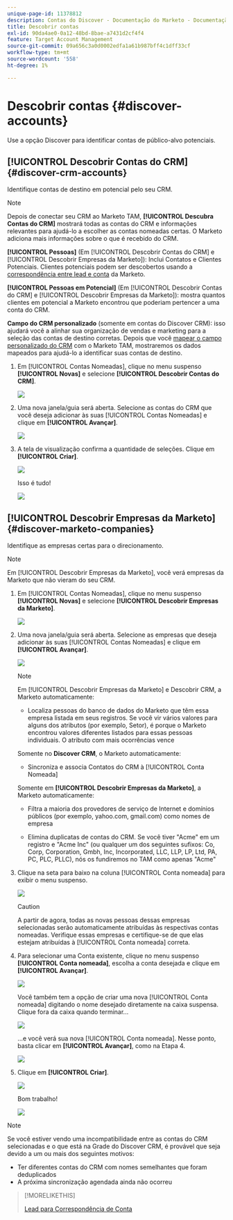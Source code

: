 ```yaml
---
unique-page-id: 11378812
description: Contas do Discover - Documentação do Marketo - Documentação do produto
title: Descobrir contas
exl-id: 90da4ae0-0a12-48bd-8bae-a7431d2cf4f4
feature: Target Account Management
source-git-commit: 09a656c3a0d0002edfa1a61b987bff4c1dff33cf
workflow-type: tm+mt
source-wordcount: '558'
ht-degree: 1%

---
```


# Descobrir contas {#discover-accounts}

Use a opção Discover para identificar contas de público-alvo potenciais.

## [!UICONTROL Descobrir Contas do CRM] {#discover-crm-accounts}

Identifique contas de destino em potencial pelo seu CRM.

>[!NOTE]
>
>Depois de conectar seu CRM ao Marketo TAM, **[!UICONTROL Descubra Contas do CRM]** mostrará todas as contas do CRM e informações relevantes para ajudá-lo a escolher as contas nomeadas certas. O Marketo adiciona mais informações sobre o que é recebido do CRM.

**[!UICONTROL Pessoas]** (Em [!UICONTROL Descobrir Contas do CRM] e [!UICONTROL Descobrir Empresas da Marketo]): Inclui Contatos e Clientes Potenciais. Clientes potenciais podem ser descobertos usando a [correspondência entre lead e conta](/help/marketo/product-docs/target-account-management/target/named-accounts/lead-to-account-matching.md) da Marketo.

**[!UICONTROL Pessoas em Potencial]** (Em [!UICONTROL Descobrir Contas do CRM] e [!UICONTROL Descobrir Empresas da Marketo]): mostra quantos clientes em potencial a Marketo encontrou que poderiam pertencer a uma conta do CRM.

**Campo do CRM personalizado** (somente em contas do Discover CRM): isso ajudará você a alinhar sua organização de vendas e marketing para a seleção das contas de destino corretas. Depois que você [mapear o campo personalizado do CRM](/help/marketo/product-docs/target-account-management/setup-tam/create-a-custom-field-for-crm-discovery.md) com o Marketo TAM, mostraremos os dados mapeados para ajudá-lo a identificar suas contas de destino.

1. Em [!UICONTROL Contas Nomeadas], clique no menu suspenso **[!UICONTROL Novas]** e selecione **[!UICONTROL Descobrir Contas do CRM]**.

   ![](assets/disc-crm-one.png)

1. Uma nova janela/guia será aberta. Selecione as contas do CRM que você deseja adicionar às suas [!UICONTROL Contas Nomeadas] e clique em **[!UICONTROL Avançar]**.

   ![](assets/disc-crm-two.png)

1. A tela de visualização confirma a quantidade de seleções. Clique em **[!UICONTROL Criar]**.

   ![](assets/disc-three.png)

   Isso é tudo!

   ![](assets/disc-four.png)

## [!UICONTROL Descobrir Empresas da Marketo] {#discover-marketo-companies}

Identifique as empresas certas para o direcionamento.

>[!NOTE]
>
>Em [!UICONTROL Descobrir Empresas da Marketo], você verá empresas da Marketo que não vieram do seu CRM.

1. Em [!UICONTROL Contas Nomeadas], clique no menu suspenso **[!UICONTROL Novas]** e selecione **[!UICONTROL Descobrir Empresas da Marketo]**.

   ![](assets/one-1.png)

1. Uma nova janela/guia será aberta. Selecione as empresas que deseja adicionar às suas [!UICONTROL Contas Nomeadas] e clique em **[!UICONTROL Avançar]**.

   ![](assets/disc-comp-two.png)

   >[!NOTE]
   >
   >Em [!UICONTROL Descobrir Empresas da Marketo] e Descobrir CRM, a Marketo automaticamente:
   >
   >* Localiza pessoas do banco de dados do Marketo que têm essa empresa listada em seus registros. Se você vir vários valores para alguns dos atributos (por exemplo, Setor), é porque o Marketo encontrou valores diferentes listados para essas pessoas individuais. O atributo com mais ocorrências vence
   >
   >Somente no **Discover CRM**, o Marketo automaticamente:
   >
   >* Sincroniza e associa Contatos do CRM à [!UICONTROL Conta Nomeada]
   >
   >Somente em **[!UICONTROL Descobrir Empresas da Marketo]**, a Marketo automaticamente:
   >
   >* Filtra a maioria dos provedores de serviço de Internet e domínios públicos (por exemplo, yahoo.com, gmail.com) como nomes de empresa
   >
   >* Elimina duplicatas de contas do CRM. Se você tiver &quot;Acme&quot; em um registro e &quot;Acme Inc&quot; (ou qualquer um dos seguintes sufixos: Co, Corp, Corporation, Gmbh, Inc, Incorporated, LLC, LLP, LP, Ltd, PA, PC, PLC, PLLC), nós os fundiremos no TAM como apenas &quot;Acme&quot;

1. Clique na seta para baixo na coluna [!UICONTROL Conta nomeada] para exibir o menu suspenso.

   ![](assets/disc-comp-three.png)

   >[!CAUTION]
   >
   >A partir de agora, todas as novas pessoas dessas empresas selecionadas serão automaticamente atribuídas às respectivas contas nomeadas. Verifique essas empresas e certifique-se de que elas estejam atribuídas à [!UICONTROL Conta nomeada] correta.

1. Para selecionar uma Conta existente, clique no menu suspenso **[!UICONTROL Conta nomeada]**, escolha a conta desejada e clique em **[!UICONTROL Avançar]**.

   ![](assets/disc-comp-four.png)

   Você também tem a opção de criar uma nova [!UICONTROL Conta nomeada] digitando o nome desejado diretamente na caixa suspensa. Clique fora da caixa quando terminar...

   ![](assets/disc-comp-five.png)

   ...e você verá sua nova [!UICONTROL Conta nomeada]. Nesse ponto, basta clicar em **[!UICONTROL Avançar]**, como na Etapa 4.

   ![](assets/disc-comp-six.png)

1. Clique em **[!UICONTROL Criar]**.

   ![](assets/disc-comp-seven.png)

   Bom trabalho!

   ![](assets/disc-co-six.png)

>[!NOTE]
>
>Se você estiver vendo uma incompatibilidade entre as contas do CRM selecionadas e o que está na Grade do Discover CRM, é provável que seja devido a um ou mais dos seguintes motivos:
>
>* Ter diferentes contas do CRM com nomes semelhantes que foram deduplicados
>* A próxima sincronização agendada ainda não ocorreu

>[!MORELIKETHIS]
>
>[Lead para Correspondência de Conta](/help/marketo/product-docs/target-account-management/target/named-accounts/lead-to-account-matching.md)
